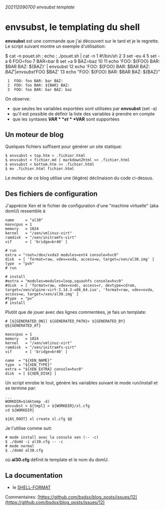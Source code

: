 ###### 202112090700 envsubst template
# envsubst, le templating du shell

**envsubst** est une commande que j'ai découvert sur le tard et je le regrette. Le script suivant montre un exemple d'utilisation:

$ cat -n pouet.sh ; echo ; ./pouet.sh | cat -n
     1  #!/bin/sh
     2
     3  set -eu
     4
     5  set -a
     6  FOO=foo
     7  BAR=bar
     8  set +a
     9  BAZ=baz
    10
    11  echo 'FOO: ${FOO} BAR: $BAR BAZ: ${BAZ}' | envsubst
    12  echo 'FOO: ${FOO} BAR: $BAR BAZ: ${BAZ}' | envsubst '$FOO $BAZ'
    13  echo "FOO: ${FOO} BAR: $BAR BAZ: ${BAZ}"

     1  FOO: foo BAR: bar BAZ: 
     2  FOO: foo BAR: ${BAR} BAZ: 
     3  FOO: foo BAR: bar BAZ: baz

On observe:

- que seules les variables exportées sont utilisées par **envsubst** (set -a)
- qu'il est possible de définir la liste des variables à prendre en compte
- que les syntaxes **${VAR}** et **$VAR** sont supportées

## Un moteur de blog

Quelques fichiers suffisent pour générer un site statique:

    $ envsubst < top.htm > .fichier.html
    $ envsubst < fichier.md | markdown2html >> .fichier.html
    $ envsubst < bottom.htm >> .fichier.html
    $ mv .fichier.html fichier.html

Le moteur de ce blog utilise une (légère) déclinaison du code ci-dessus.

## Des fichiers de configuration

J'apprécie Xen et le fichier de configuration d'une "machine virtuelle" (aka domU) ressemble à

    name     = "al30"
    maxvcpus = 1
    memory   = 1024
    kernel   = "/xen/vmlinuz-virt"
    ramdisk  = "/xen/initramfs-virt"
    vif      = [ 'bridge=br40' ]
    
    # run
    extra = "root=/dev/xvda3 modules=ext4 console=hvc0"
    disk  = [ 'format=raw, vdev=xvda, access=w, target=/xen/al30.img' ]
    type  = "pvh"
    # run
    
    # install
    #extra = "modules=modules=loop,squashfs console=hvc0"
    #disk  = [ 'format=raw, vdev=xvdc, access=r, devtype=cdrom, target=/xen/alpine-virt-3.14.3-x86_64.iso', 'format=raw, vdev=xvda, access=w, target=/xen/al30.img' ]
    #type  = "pv"
    # install

Plutôt que de jouer avec des lignes commentées, je fais un template:

    # [${GENERATED_ON}] ${GENERATED_PATH}> ${GENERATED_BY} @${GENERATED_AT}
    
    maxvcpus = 1
    memory   = 1024
    kernel   = "/xen/vmlinuz-virt"
    ramdisk  = "/xen/initramfs-virt"
    vif      = [ 'bridge=br40' ]
    
    name  = "${XEN_NAME}"
    type  = "${XEN_TYPE}"
    extra = "${XEN_EXTRA} console=hvc0"
    disk  = [ ${XEN_DISK} ]

Un script enrobe le tout, génère les variables suivant le mode run/install et se termine par:

    ...
    WORKDIR=$(mktemp -d)
    envsubst < ${tmpl} > ${WORKDIR}/xl.cfg
    cd ${WORKDIR}
    
    ${AS_ROOT} xl create xl.cfg $@

Je l'utilise comme suit:

    # mode install avec la console xen (-- -c)
    $ ./domU -i al30.cfg -- -c
    # mode normal
    $ ./domU al30.cfg

où **al30.cfg** définit le template et le nom du domU.

## La documentation

- le [SHELL-FORMAT](https://superuser.com/questions/1148950/what-is-shell-format-in-envsubst)

Commentaires: [https://github.com/bsdsx/blog_posts/issues/12](https://github.com/bsdsx/blog_posts/issues/12)

